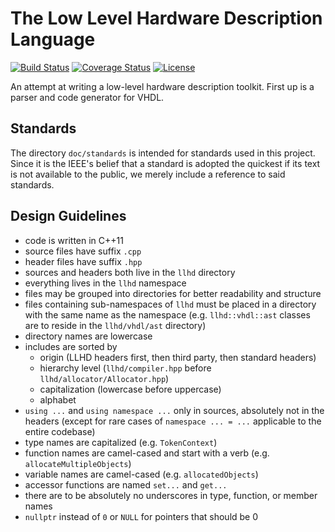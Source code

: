 # The Low Level Hardware Description Language

[![Build Status](https://img.shields.io/travis/fabianschuiki/llhd/master.svg)](https://travis-ci.org/fabianschuiki/llhd)
[![Coverage Status](https://img.shields.io/coveralls/fabianschuiki/llhd/master.svg)](https://coveralls.io/github/fabianschuiki/llhd)
[![License](https://img.shields.io/github/license/fabianschuiki/llhd.svg)](https://github.com/fabianschuiki/llhd/blob/master/LICENSE)


An attempt at writing a low-level hardware description toolkit. First up is a
parser and code generator for VHDL.


## Standards

The directory `doc/standards` is intended for standards used in this project.
Since it is the IEEE's belief that a standard is adopted the quickest if its
text is not available to the public, we merely include a reference to said
standards.


## Design Guidelines

- code is written in C++11
- source files have suffix `.cpp`
- header files have suffix `.hpp`
- sources and headers both live in the `llhd` directory
- everything lives in the `llhd` namespace
- files may be grouped into directories for better readability and structure
- files containing sub-namespaces of `llhd` must be placed in a directory with
  the same name as the namespace (e.g. `llhd::vhdl::ast` classes are to reside
  in the `llhd/vhdl/ast` directory)
- directory names are lowercase
- includes are sorted by
  - origin (LLHD headers first, then third party, then standard headers)
  - hierarchy level (`llhd/compiler.hpp` before `llhd/allocator/Allocator.hpp`)
  - capitalization (lowercase before uppercase)
  - alphabet
- `using ...` and `using namespace ...` only in sources, absolutely not in the
  headers (except for rare cases of `namespace ... = ...` applicable to the
  entire codebase)
- type names are capitalized (e.g. `TokenContext`)
- function names are camel-cased and start with a verb (e.g.
  `allocateMultipleObjects`)
- variable names are camel-cased (e.g. `allocatedObjects`)
- accessor functions are named `set...` and `get...`
- there are to be absolutely no underscores in type, function, or member names
- `nullptr` instead of `0` or `NULL` for pointers that should be 0
